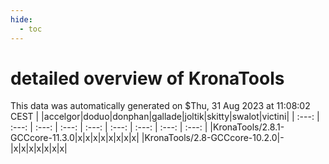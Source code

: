 ```yaml
---
hide:
  - toc
---
```


detailed overview of KronaTools
===============================


This data was automatically generated on $Thu, 31 Aug 2023 at 11:08:02 CEST
| |accelgor|doduo|donphan|gallade|joltik|skitty|swalot|victini|
| :---: | :---: | :---: | :---: | :---: | :---: | :---: | :---: | :---: |
|KronaTools/2.8.1-GCCcore-11.3.0|x|x|x|x|x|x|x|x|
|KronaTools/2.8-GCCcore-10.2.0|-|x|x|x|x|x|x|x|
